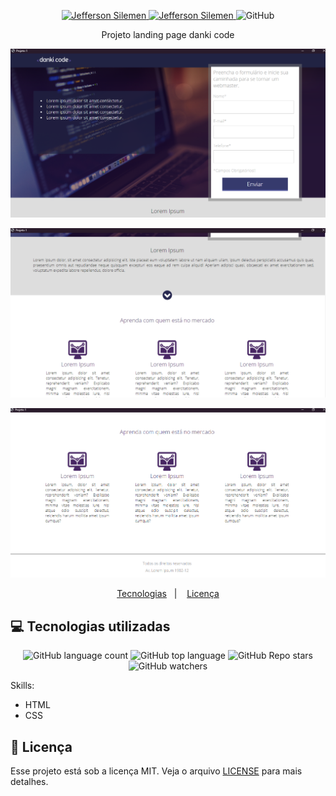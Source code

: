 <p align="center">	
  <a href="https://www.linkedin.com/in/jeffersonsilemen/">
    <img alt="Jefferson Silemen" src="https://img.shields.io/badge/-Jefferson Silemen-purple?style=flat&logo=Linkedin&logoColor=black" />
  </a>

  <a href="mailto:jeffersonvieiratec@gmail.com">
    <img alt="Jefferson Silemen" src="https://img.shields.io/badge/-jeffersonvieiratec@gmail.com-purple?style=flat-square&logo=Gmail&logoColor=black" />
  </a>

  <img alt="GitHub" src="https://img.shields.io/github/license/JeffersonSilemen/projectdc1?color=purple">
</p>

<div align="center">
   Projeto landing page danki code
</div>

<p align="center">
   <img src="result1.PNG" width="1000px"
 </p>
 <p align="center">
   <img src="result2.PNG" width="1000px"
 </p>
 <p align="center">
   <img src="result3.PNG" width="1000px"
 </p>

<p align="center">
  <a href="#computer-tecnologias-utilizadas">Tecnologias</a>&nbsp;&nbsp;&nbsp;|&nbsp;&nbsp;&nbsp;
  <a href="#closed_book-licença">Licença</a>
</p>



## :computer: Tecnologias utilizadas

<p align="center">
  <img alt="GitHub language count" src="https://img.shields.io/github/languages/count/JeffersonSilemen/projectdc1">
  <img alt="GitHub top language" src="https://img.shields.io/github/languages/top/JeffersonSilemen/projectdc1">
  <img alt="GitHub Repo stars" src="https://img.shields.io/github/stars/JeffersonSilemen/projectdc1?style=social">
  <img alt="GitHub watchers" src="https://img.shields.io/github/watchers/JeffersonSilemen/projectdc1?style=social">
</p>

Skills:

- HTML
- CSS

## :closed_book: Licença

Esse projeto está sob a licença MIT. Veja o arquivo [LICENSE](https://github.com/JeffersonSilemen/projectdc1/blob/main/LICENSE) para mais detalhes.
